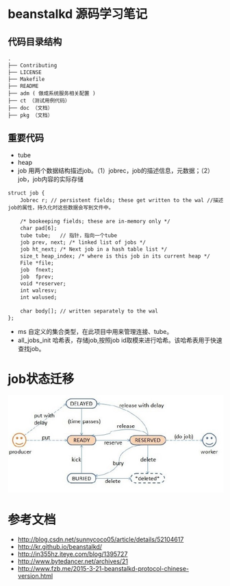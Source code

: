 # beanstalkd 源码学习笔记

## 代码目录结构

```
.
├── Contributing
├── LICENSE
├── Makefile
├── README
├── adm ( 做成系统服务相关配置 )
├── ct （测试用例代码）
├── doc （文档）
├── pkg （文档）
```

## 重要代码

- tube
- heap
- job
用两个数据结构描述job。（1）jobrec，job的描述信息，元数据；（2）job，job内容的实际存储

```
struct job {
    Jobrec r; // persistent fields; these get written to the wal //描述job的属性，持久化时这些数据会写到文件中。

    /* bookeeping fields; these are in-memory only */
    char pad[6];
    tube tube;   // 指针，指向一个tube
    job prev, next; /* linked list of jobs */
    job ht_next; /* Next job in a hash table list */
    size_t heap_index; /* where is this job in its current heap */
    File *file;
    job  fnext;
    job  fprev;
    void *reserver;
    int walresv;
    int walused;

    char body[]; // written separately to the wal
};
```

- ms
自定义的集合类型，在此项目中用来管理连接、tube。
- all_jobs_init
哈希表，存储job,按照job id取模来进行哈希。该哈希表用于快速查找job。


# job状态迁移

![job status](jobstatus.png)

# 参考文档

- http://blog.csdn.net/sunnycoco05/article/details/52104617
- http://kr.github.io/beanstalkd/
- http://in355hz.iteye.com/blog/1395727
- http://www.bytedancer.net/archives/21
- http://www.fzb.me/2015-3-21-beanstalkd-protocol-chinese-version.html

